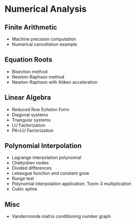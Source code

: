 Numerical Analysis
==================


Finite Arithmetic
-----------------

- Machine precision computation
- Numerical cancellation example


Equation Roots
--------------

- Bisection method
- Newton-Raphson method
- Newton-Raphson with Aitken acceleration


Linear Algebra
--------------

- Reduced Row Echelon Form
- Diagonal systems
- Triangular systems
- LU Factorization
- PA=LU Factorization


Polynomial Interpolation
------------------------

- Lagrange interpolation polynomial
- Chebyshev nodes
- Divided differences
- Lebesgue function and constant grow
- Runge test
- Polynomial interpolation application: Toom-3 multiplication
- Cubic spline


Misc
----

- Vandermonde matrix conditioning number graph


